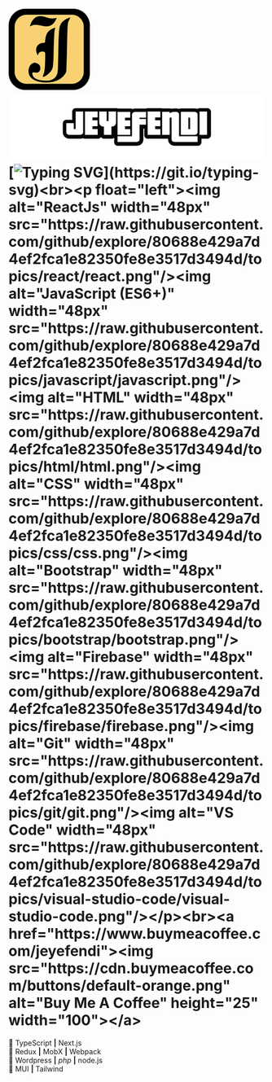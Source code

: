 # [![Logo](./public/favicon.webp)](https://www.jeyefendi.com) ![Nick](https://github.com/jeyefendi/assets/blob/main/jeyefendi.png?raw=true)<br>[![Typing SVG](https://readme-typing-svg.demolab.com?font=Concert+One&size=24&duration=3000&pause=1000&color=000000&center=true&vCenter=true&width=160&height=24&lines=jeyefendi.com;onClick+Logo!)](https://git.io/typing-svg)<br><p float="left"><img alt="ReactJs" width="48px" src="https://raw.githubusercontent.com/github/explore/80688e429a7d4ef2fca1e82350fe8e3517d3494d/topics/react/react.png"/><img alt="JavaScript (ES6+)" width="48px" src="https://raw.githubusercontent.com/github/explore/80688e429a7d4ef2fca1e82350fe8e3517d3494d/topics/javascript/javascript.png"/><img alt="HTML" width="48px" src="https://raw.githubusercontent.com/github/explore/80688e429a7d4ef2fca1e82350fe8e3517d3494d/topics/html/html.png"/><img alt="CSS" width="48px" src="https://raw.githubusercontent.com/github/explore/80688e429a7d4ef2fca1e82350fe8e3517d3494d/topics/css/css.png"/><img alt="Bootstrap" width="48px" src="https://raw.githubusercontent.com/github/explore/80688e429a7d4ef2fca1e82350fe8e3517d3494d/topics/bootstrap/bootstrap.png"/><img alt="Firebase" width="48px" src="https://raw.githubusercontent.com/github/explore/80688e429a7d4ef2fca1e82350fe8e3517d3494d/topics/firebase/firebase.png"/><img alt="Git" width="48px" src="https://raw.githubusercontent.com/github/explore/80688e429a7d4ef2fca1e82350fe8e3517d3494d/topics/git/git.png"/><img alt="VS Code" width="48px" src="https://raw.githubusercontent.com/github/explore/80688e429a7d4ef2fca1e82350fe8e3517d3494d/topics/visual-studio-code/visual-studio-code.png"/></p><br><a href="https://www.buymeacoffee.com/jeyefendi"><img src="https://cdn.buymeacoffee.com/buttons/default-orange.png" alt="Buy Me A Coffee" height="25" width="100"></a>

💎  TypeScript **|**  Next.js <br>
💠  Redux **|** MobX **|** Webpack <br>
🧩  Wordpress **|** <i>php</i> **|** node.js <br>
🍭  MUI **|** Tailwind <br>
